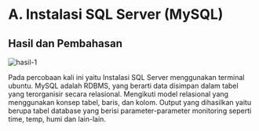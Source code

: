 # A. Instalasi SQL Server (MySQL)

## Hasil dan Pembahasan 

![hasil-1](https://github.com/farhanhisyam/sistemEmbedded/assets/94108385/06b9876a-c2f1-4d6a-92d6-8eca21ab0448)

Pada percobaan kali ini yaitu Instalasi SQL Server menggunakan terminal ubuntu. MySQL adalah RDBMS, yang berarti data disimpan dalam tabel yang terorganisir secara relasional. Mengikuti model relasional yang menggunakan konsep tabel, baris, dan kolom. Output yang dihasilkan yaitu berupa tabel database yang berisi parameter-parameter monitoring seperti time, temp, humi dan lain-lain.
